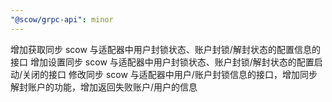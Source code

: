 ```yaml
---
"@scow/grpc-api": minor
---
```


增加获取同步 scow 与适配器中用户封锁状态、账户封锁/解封状态的配置信息的接口
增加设置同步 scow 与适配器中用户封锁状态、账户封锁/解封状态的配置启动/关闭的接口
修改同步 scow 与适配器中用户/账户封锁信息的接口，增加同步解封账户的功能，增加返回失败账户/用户的信息